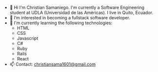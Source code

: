 - 👋 Hi I'm Christian Samaniego. I'm currently a Software Engineering student at UDLA (Universidad de las Américas). I live in Quito, Ecuador.
- 👀 I’m interested in becoming a fullstack software developer. 
- 🌱 I'm currently learning the following technologies:
    - HTML
    - CSS
    - Javascript
    - C#
    - Ruby
    - Rails
    - React
- 📫 Contact: christiansama1601@gmail.com
